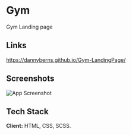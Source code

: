 # Gym

Gym Landing page


## Links
https://dannyberns.github.io/Gym-LandingPage/


## Screenshots
![App Screenshot](https://i.ibb.co/1Kjkdr7/gym-landing-page.png)



## Tech Stack

**Client:** HTML, CSS, SCSS.

